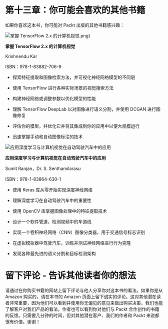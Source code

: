 # 第十三章：你可能会喜欢的其他书籍

如果你喜欢这本书，你可能对 Packt 出版的其他书籍感兴趣：

![掌握 TensorFlow 2.x 的计算机视觉.png)](https://www.packtpub.com/product/mastering-computer-vision-with-tensorflow-2-x/9781838827069)

**掌握 TensorFlow 2.x 的计算机视觉**

Krishnendu Kar

ISBN：978-1-83882-706-9

+   探索特征提取和图像检索方法，并可视化神经网络模型的不同层

+   使用 TensorFlow 进行各种实际场景的视觉搜索方法

+   构建神经网络或调整参数以优化模型的性能

+   理解 TensorFlow DeepLab 以对图像进行语义分割，并使用 DCGAN 进行图像修复

+   评估你的模型，并优化它并将其集成到你的应用中以便大规模运行

+   迅速掌握手动和自动图像标注的技术

![应用深度学习与计算机视觉在自动驾驶汽车中的应用](https://www.packtpub.com/product/applied-deep-learning-and-computer-vision-for-self-driving-cars/9781838646301)

**应用深度学习与计算机视觉在自动驾驶汽车中的应用**

Sumit Ranjan，Dr. S. Senthamilarasu

ISBN：978-1-83864-630-1

+   使用 Keras 库从零开始实现深度神经网络

+   理解深度学习在自动驾驶汽车中的重要性

+   使用 OpenCV 库掌握图像处理中的特征提取技术

+   设计一个软件管道，检测视频中的车道线

+   实现一个卷积神经网络（CNN）图像分类器，用于交通信号标志识别

+   在虚拟模拟器中驾驶汽车，训练并测试神经网络进行行为克隆

+   发现各种最先进的语义分割和目标检测架构

# 留下评论 - 告诉其他读者你的想法

请通过在你购买书籍的网站上留下评论与他人分享你对这本书的看法。如果你是从 Amazon 购买的，请在本书的 Amazon 页面上留下诚实的评论。这对其他潜在读者非常重要，因为他们可以看到并使用你无偏见的意见来做出购买决策，我们也能了解客户对我们产品的看法，作者也可以看到你对他们与 Packt 合作创作的书籍的反馈。只需要几分钟的时间，但对其他潜在客户、我们的作者和 Packt 来说都很有价值。谢谢！
